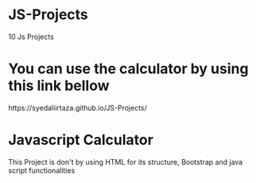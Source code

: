 # JS-Projects
10 Js Projects

<h1>You can use the calculator by using this link bellow</h1>
<p>https://syedaliirtaza.github.io/JS-Projects/</p>

<h1> Javascript Calculator </h1>
<p>This Project is don't by using HTML for its structure, Bootstrap and java script functionalities</P>

